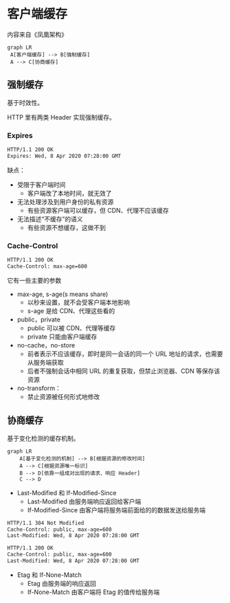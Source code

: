 # 客户端缓存
内容来自《凤凰架构》

```mermaid
graph LR
 A[客户端缓存] --> B[强制缓存]
 A --> C[协商缓存]
```
## 强制缓存
基于时效性。

HTTP 里有两类 Header 实现强制缓存。
### Expires
```bash
HTTP/1.1 200 OK
Expires: Wed, 8 Apr 2020 07:28:00 GMT
```
缺点：
- 受限于客户端时间
  - 客户端改了本地时间，就无效了
- 无法处理涉及到用户身份的私有资源
  - 有些资源客户端可以缓存，但 CDN、代理不应该缓存
- 无法描述“不缓存”的语义
  - 有些资源不想缓存，这做不到

### Cache-Control
```bash
HTTP/1.1 200 OK
Cache-Control: max-age=600
```
它有一些主要的参数
- max-age, s-age(s means share)
  - 以秒来设置，就不会受客户端本地影响
  - s-age 是给 CDN、代理这些看的
- public，private
  - public 可以被 CDN、代理等缓存
  - private 只能由客户端缓存
- no-cache，no-store
  - 前者表示不应该缓存，即时是同一会话的同一个 URL 地址的请求，也需要从服务端获取
  - 后者不强制会话中相同 URL 的重复获取，但禁止浏览器、CDN 等保存该资源
- no-transform：
  - 禁止资源被任何形式地修改

## 协商缓存
基于变化检测的缓存机制。

```mermaid
graph LR
    A[基于变化检测的机制] --> B[根据资源的修改时间]
    A --> C[根据资源唯一标识]
    B --> D[依靠一组成对出现的请求、响应 Header]
    C --> D
```

- Last-Modified 和 If-Modified-Since
  - Last-Modified 由服务端响应返回给客户端
  - If-Modified-Since 由客户端将服务端前面给的的数据发送给服务端


```bash
HTTP/1.1 304 Not Modified
Cache-Control: public, max-age=600
Last-Modified: Wed, 8 Apr 2020 07:28:00 GMT

HTTP/1.1 200 OK
Cache-Control: public, max-age=600
Last-Modified: Wed, 8 Apr 2020 07:28:00 GMT
```

- Etag 和 If-None-Match
  - Etag 由服务端的响应返回
  - If-None-Match 由客户端将 Etag 的值传给服务端














